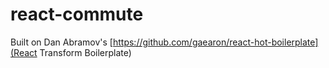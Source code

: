 react-commute
=====================

Built on Dan Abramov's [https://github.com/gaearon/react-hot-boilerplate](React Transform Boilerplate)